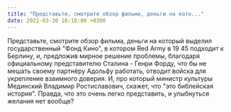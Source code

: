 ```yaml
---
title: "Представьте, смотрите обзор фильма, деньги на кото..."
date: 2022-03-30 10:18:00 +0300
---
```


Представьте, смотрите обзор фильма, деньги на который выделил государственный "Фонд Кино", в котором Red Army в 19 45 подходит к Берлину, и, предложив мирное решение проблемы, благодаря официальному представителю Сталина - Генри Форду, что бы не мешать своему партнёру Адольфу работать, отводит войска для укрепление взаимного доверия.
И, про который министр культуры Мединский Владимир Ростиславович, скажет, что "это библейская история".
Правда, что это очень легко представить, и улыбнуться желания нет вообще?

